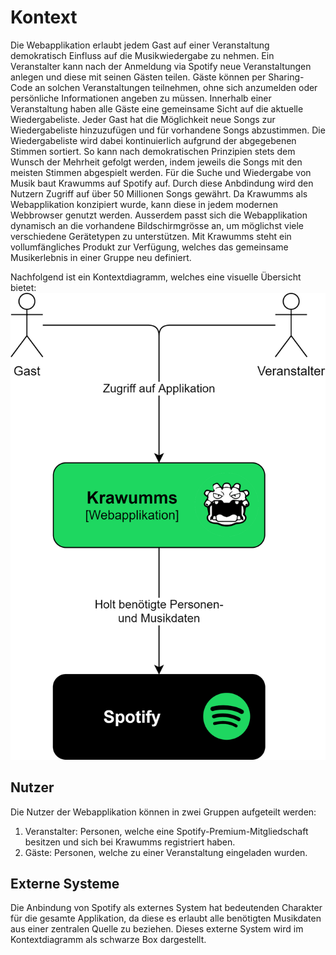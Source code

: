 # Kontext
Die Webapplikation erlaubt jedem Gast auf einer Veranstaltung demokratisch Einfluss auf die Musikwiedergabe zu nehmen. Ein Veranstalter kann nach der Anmeldung via Spotify neue Veranstaltungen anlegen und diese mit seinen Gästen teilen. Gäste können per Sharing-Code an solchen Veranstaltungen teilnehmen, ohne sich anzumelden oder persönliche Informationen angeben zu müssen. Innerhalb einer Veranstaltung haben alle Gäste eine gemeinsame Sicht auf die aktuelle Wiedergabeliste. Jeder Gast hat die Möglichkeit neue Songs zur Wiedergabeliste hinzuzufügen und für vorhandene Songs abzustimmen. Die Wiedergabeliste wird dabei kontinuierlich aufgrund der abgegebenen Stimmen sortiert. So kann nach demokratischen Prinzipien stets dem Wunsch der Mehrheit gefolgt werden, indem jeweils die Songs mit den meisten Stimmen abgespielt werden. Für die Suche und Wiedergabe von Musik baut Krawumms auf Spotify auf. Durch diese Anbdindung wird den Nutzern Zugriff auf über 50 Millionen Songs gewährt. Da Krawumms als Webapplikation konzipiert wurde, kann diese in jedem modernen Webbrowser genutzt werden. Ausserdem passt sich die Webapplikation dynamisch an die vorhandene Bildschirmgrösse an, um möglichst viele verschiedene Gerätetypen zu unterstützen. Mit Krawumms steht ein vollumfängliches Produkt zur Verfügung, welches das gemeinsame Musikerlebnis in einer Gruppe neu definiert.

Nachfolgend ist ein Kontextdiagramm, welches eine visuelle Übersicht bietet:
![Kontextdiagramm](img/kontextdiagramm.png)

## Nutzer
Die Nutzer der Webapplikation können in zwei Gruppen aufgeteilt werden:
1. Veranstalter: Personen, welche eine Spotify-Premium-Mitgliedschaft besitzen und sich bei Krawumms registriert haben.
2. Gäste: Personen, welche zu einer Veranstaltung eingeladen wurden.

## Externe Systeme
Die Anbindung von Spotify als externes System hat bedeutenden Charakter für die gesamte Applikation, da diese es erlaubt alle benötigten Musikdaten aus einer zentralen Quelle zu beziehen. Dieses externe System wird im Kontextdiagramm als schwarze Box dargestellt.